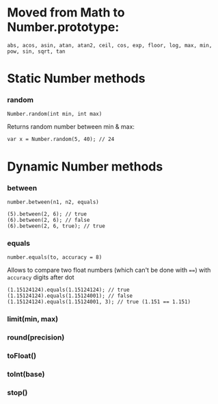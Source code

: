 # Moved from Math to Number.prototype:
	abs, acos, asin, atan, atan2, ceil, cos, exp, floor, log, max, min, pow, sin, sqrt, tan

# Static Number methods

### random
	Number.random(int min, int max)
Returns random number between min & max:

	var x = Number.random(5, 40); // 24

# Dynamic Number methods
### between
	number.between(n1, n2, equals)

	(5).between(2, 6); // true
	(6).between(2, 6); // false
	(6).between(2, 6, true); // true

### equals
	number.equals(to, accuracy = 8)

Allows to compare two float numbers (which can't be done with `==`) with
`accuracy` digits after dot

	(1.15124124).equals(1.15124124); // true
	(1.15124124).equals(1.15124001); // false
	(1.15124124).equals(1.15124001, 3); // true (1.151 == 1.151)

### limit(min, max)
### round(precision)
### toFloat()
### toInt(base)
### stop()